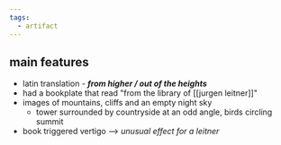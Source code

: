 ```yaml
---
tags:
  - artifact
---
```

## main features
- latin translation - ***from higher / out of the heights***
- had a bookplate that read "from the library of [[jurgen leitner]]"
- images of mountains, cliffs and an empty night sky
	- tower surrounded by countryside at an odd angle, birds circling summit
- book triggered vertigo --> *unusual effect for a leitner*

